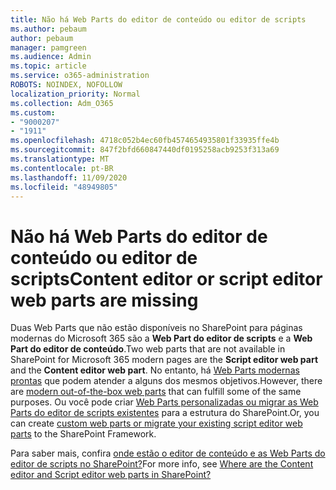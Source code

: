 ```yaml
---
title: Não há Web Parts do editor de conteúdo ou editor de scripts
ms.author: pebaum
author: pebaum
manager: pamgreen
ms.audience: Admin
ms.topic: article
ms.service: o365-administration
ROBOTS: NOINDEX, NOFOLLOW
localization_priority: Normal
ms.collection: Adm_O365
ms.custom:
- "9000207"
- "1911"
ms.openlocfilehash: 4718c052b4ec60fb4574654935801f33935ffe4b
ms.sourcegitcommit: 847f2bfd660847440df0195258acb9253f313a69
ms.translationtype: MT
ms.contentlocale: pt-BR
ms.lasthandoff: 11/09/2020
ms.locfileid: "48949805"
---
```

# <a name="content-editor-or-script-editor-web-parts-are-missing"></a><span data-ttu-id="1916c-102">Não há Web Parts do editor de conteúdo ou editor de scripts</span><span class="sxs-lookup"><span data-stu-id="1916c-102">Content editor or script editor web parts are missing</span></span>

<span data-ttu-id="1916c-103">Duas Web Parts que não estão disponíveis no SharePoint para páginas modernas do Microsoft 365 são a **Web Part do editor de scripts** e a **Web Part do editor de conteúdo**.</span><span class="sxs-lookup"><span data-stu-id="1916c-103">Two web parts that are not available in SharePoint for Microsoft 365 modern pages are the **Script editor web part** and the **Content editor web part**.</span></span> <span data-ttu-id="1916c-104">No entanto, há [Web Parts modernas prontas](https://support.microsoft.com/office/ed6cc9ce-8b2a-480c-a655-1b9d7615cdbd#bkmk_outofbox) que podem atender a alguns dos mesmos objetivos.</span><span class="sxs-lookup"><span data-stu-id="1916c-104">However, there are [modern out-of-the-box web parts](https://support.microsoft.com/office/ed6cc9ce-8b2a-480c-a655-1b9d7615cdbd#bkmk_outofbox) that can fulfill some of the same purposes.</span></span> <span data-ttu-id="1916c-105">Ou você pode criar [Web Parts personalizadas ou migrar as Web Parts do editor de scripts existentes](https://support.microsoft.com/office/ed6cc9ce-8b2a-480c-a655-1b9d7615cdbd#bkmk_custom) para a estrutura do SharePoint.</span><span class="sxs-lookup"><span data-stu-id="1916c-105">Or, you can create [custom web parts or migrate your existing script editor web parts](https://support.microsoft.com/office/ed6cc9ce-8b2a-480c-a655-1b9d7615cdbd#bkmk_custom) to the SharePoint Framework.</span></span>  

<span data-ttu-id="1916c-106">Para saber mais, confira [onde estão o editor de conteúdo e as Web Parts do editor de scripts no SharePoint?](https://support.microsoft.com/office/ed6cc9ce-8b2a-480c-a655-1b9d7615cdbd)</span><span class="sxs-lookup"><span data-stu-id="1916c-106">For more info, see [Where are the Content editor and Script editor web parts in SharePoint?](https://support.microsoft.com/office/ed6cc9ce-8b2a-480c-a655-1b9d7615cdbd)</span></span>

